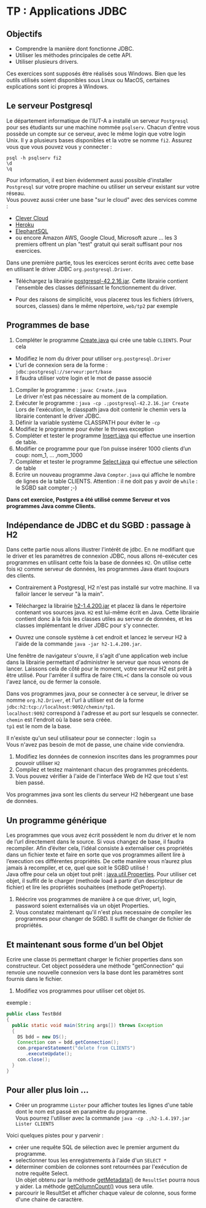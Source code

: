 # TP : Applications JDBC

## Objectifs

- Comprendre la manière dont fonctionne JDBC. 
- Utiliser les méthodes principales de cette API.
- Utiliser plusieurs drivers.

Ces exercices sont supposés être réalisés sous Windows. Bien que les outils utilisés soient disponibles sous Linux ou MacOS, certaines explications sont ici propres à Windows. 

## Le serveur Postgresql

Le département informatique de l'IUT-A a installé un serveur `Postgresql` pour ses étudiants sur une machine nommée `psqlserv`. Chacun d'entre vous possède un compte sur ce serveur, avec le même login que votre login Unix. Il y a plusieurs bases disponibles et la votre se nomme `fi2`. Assurez vous que vous pouvez vous y connecter :

```
psql -h psqlserv fi2
\d
\q
```

Pour information, il est bien évidemment aussi possible d'installer `Postgresql` sur votre propre machine ou utiliser un serveur existant sur votre réseau.  
Vous pouvez aussi créer une base "sur le cloud" avec des services comme :
* [Clever Cloud](https://www.clever-cloud.com/fr/) 
* [Heroku](https://www.heroku.com/pricing)
* [ElephantSQL](https://www.elephantsql.com/)
* ou encore Amazon AWS, Google Cloud, Microsoft azure ...
les 3 premiers offrent un plan "test" gratuit qui serait suffisant pour nos exercices.  


Dans une première partie, tous les exercices seront écrits avec cette base en utilisant le driver JDBC `org.postgresql.Driver`.

* Téléchargez la librairie [postgresql-42.2.16.jar](https://jdbc.postgresql.org/download/postgresql-42.2.16.jar). Cette librairie contient l'ensemble des classes définissant le fonctionnement du driver.

* Pour des raisons de simplicité, vous placerez tous les fichiers (drivers, sources, classes) dans le même répertoire, `web/tp2` par exemple


## Programmes de base

1. Compléter le programme [Create.java](Create.java) qui crée une table `CLIENTS`. Pour cela
  - Modifiez le nom du driver pour utiliser `org.postgresql.Driver`
  - L'url de connexion sera de la forme : `jdbc:postgresql://serveur:port/base`
  - Il faudra utiliser votre login et le mot de passe associé
1. Compiler le programme : `javac Create.java`  
Le driver n'est pas nécessaire au moment de la compilation.
1. Exécuter le programme : `java -cp .;postgresql-42.2.16.jar Create`  
Lors de l'exécution, le classpath java doit contenir le chemin vers la librairie contenant le driver JDBC.
1. Définir la variable système CLASSPATH pour éviter le `-cp`
1. Modifiez le programme pour éviter le throws exception
1. Compléter et tester le programme [Insert.java](Insert.java) qui effectue une insertion de table.
1. Modifier ce programme pour que l’on puisse insérer 1000 clients d’un coup: nom_1, ... ,nom_1000
1. Compléter et tester le programme [Select.java](Select.java) qui effectue une sélection de table
1. Ecrire un nouveau programme Java `Compter.java` qui affiche le nombre de lignes de la table CLIENTS. Attention : il ne doit pas y avoir de `while` : le SGBD sait compter ;-)

**Dans cet exercice, Postgres a été utilisé comme Serveur et vos programmes Java comme Clients.**


## Indépendance de JDBC et du SGBD : passage à H2

Dans cette partie nous allons illustrer l'intérêt de jdbc. En ne modifiant que le driver et les paramètres de connexion JDBC, nous allons ré-exécuter ces programmes en utilisant cette fois la base de données `H2`. On utilise cette fois `H2` comme serveur de données, les programmes Java étant toujours des clients.

* Contrairement à Postgresql, H2 n'est pas installé sur votre machine. Il va falloir lancer le serveur "à la main".

* Téléchargez la librairie [h2-1.4.200.jar](https://repo1.maven.org/maven2/com/h2database/h2/1.4.200/h2-1.4.200.jar) et placez là dans le répertoire contenant vos sources java. `H2` est lui-même écrit en Java. Cette librairie contient donc à la fois les classes utiles au serveur de données, et les classes implémentant le driver JDBC pour s'y connecter.

* Ouvrez une console système à cet endroit et lancez le serveur H2 à l'aide de la commande `java -jar h2-1.4.200.jar`.

Une fenêtre de navigateur s'ouvre, il s'agit d'une application web inclue dans la librairie permettant d'administrer le serveur que nous venons de lancer. Laissons cela de côté pour le moment, votre serveur H2 est prêt à être utilisé. Pour l'arrêter il suffira de faire `CTRL+C` dans la console où vous l'avez lancé, ou de fermer la console.

Dans vos programmes java, pour se connecter à ce serveur, le driver se nomme `org.h2.Driver`, et l'url à utiliser est de la forme `jdbc:h2:tcp://localhost:9092/chemin/tp1`.  
`localhost:9092` correspond à l'adresse et au port sur lesquels se connecter.  
`chemin` est l'endroit où la base sera créée.  
`tp1` est le nom de la base.

Il n'existe qu'un seul utilisateur pour se connecter : login `sa`  
Vous n'avez pas besoin de mot de passe, une chaine vide conviendra.

1. Modifiez les données de connexion inscrites dans les programmes pour pouvoir utiliser `H2`
1. Compilez et testez maintenant chacun des programmes précédents.  
1. Vous pouvez vérifier à l'aide de l'interface Web de H2 que tout s'est bien passé.

Vos programmes java sont les clients du serveur H2 hébergeant une base de données.  


## Un programme générique

Les programmes que vous avez écrit possèdent le nom du driver et le nom de l’url directement dans le source. Si vous changez de base, il faudra recompiler. Afin d’éviter cela, l’idéal consiste à externaliser ces propriétés dans un fichier texte et faire en sorte que vos programmes aillent lire à l’execution ces différentes propriétés. De cette manière vous n’aurez plus jamais à recompiler, et ce, quel que soit le SGBD utilisé !  
Java offre pour cela un objet tout prêt : [java.util.Properties](https://docs.oracle.com/javase/10/docs/api/java/util/Properties.html). Pour utiliser cet objet, il suffit de le charger (methode load à partir d’un descripteur de fichier) et lire les propriétés souhaitées (methode getProperty).

1. Réécrire vos programmes de manière à ce que driver, url, login, password soient externalisés via un objet Properties.
1. Vous constatez maintenant qu'il n'est plus necessaire de compiler les programmes pour changer de SGBD. Il suffit de changer de fichier de propriétés.


## Et maintenant sous forme d’un bel Objet

Ecrire une classe `DS` permettant charger le fichier properties dans son constructeur. Cet object possédera une méthode "getConnection" qui renvoie une nouvelle connexion vers la base dont les paramètres sont fournis dans le fichier.

1. Modifiez vos programmes pour utiliser cet objet `DS`.  

exemple :

```java
public class TestBdd
{
  public static void main(String args[]) throws Exception
  {
    DS bdd = new DS();
    Connection con = bdd.getConnection();
    con.prepareStatement("delete from CLIENTS")
       .executeUpdate();
    con.close();
  }
}
```

## Pour aller plus loin ...

* Créer un programme `Lister` pour afficher toutes les lignes d'une table dont le nom est passé en paramètre du programme.  
Vous pourrez l'utiliser avec la commande `java -cp .;h2-1.4.197.jar Lister CLIENTS`

Voici quelques pistes pour y parvenir :

- créer une requête SQL de sélection avec le premier argument du programme.  
- selectionner tous les enregistrements à l'aide d'un `SELECT *`  
- déterminer combien de colonnes sont retournées par l'exécution de notre requête Select.  
Un objet obtenu par la méthode [getMetadata()](https://docs.oracle.com/javase/10/docs/api/java/sql/ResultSet.html#getMetaData()) de `ResultSet` pourra nous y aider. La méthode [getColumnCount()](https://docs.oracle.com/javase/10/docs/api/java/sql/ResultSetMetaData.html#getColumnCount()) vous sera utile.
- parcourir le ResultSet et afficher chaque valeur de colonne, sous forme d'une chaine de caractère.



